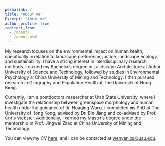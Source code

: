 ```yaml
---
permalink: /
title: "About me"
Excerpt: "About me"
author_profile: true
redirect_from: 
  - /about/
  - /about.html
---
```


My research focuses on the environmental impact on human health, specifically in relation to landscape preference, justice, landscape ecology, and sustainability. I have a strong interest in interdisciplinary research methods. I earned my Bachelor’s degree in Landscape Architecture at Anhui University of Science and Technology, followed by studies in Environmental Psychology at China University of Mining and Technology. I then pursued research in Geography and Population Health at The University of Hong Kong.

Currently, I am a postdoctoral researcher at Utah State University, where I investigate the relationship between greenspace morphology and human health under the guidance of Dr. Huaqing Wang. I completed my PhD at The University of Hong Kong, advised by Dr. Bin Jiang and co-advised by Prof. Chris Webster. Additionally, I earned my Master’s degree under the mentorship of Prof. Jingwei Zhao at China University of Mining and Technology.

You can view my CV [here](files/Xu,Wenyan_CV_010042024_website.pdf), and I can be contacted at wenyan.xu@usu.edu.
